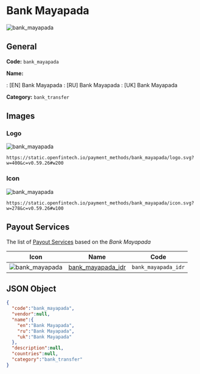 
# Bank Mayapada 
![bank_mayapada](https://static.openfintech.io/payment_methods/bank_mayapada/logo.svg?w=400&c=v0.59.26#w200)  

## General 
**Code:** `bank_mayapada` 
 
**Name:** 
 
:	[EN] Bank Mayapada 
:	[RU] Bank Mayapada 
:	[UK] Bank Mayapada 
 
**Category:** `bank_transfer` 
 

## Images 

### Logo 
![bank_mayapada](https://static.openfintech.io/payment_methods/bank_mayapada/logo.svg?w=400&c=v0.59.26#w200)  

```
https://static.openfintech.io/payment_methods/bank_mayapada/logo.svg?w=400&c=v0.59.26#w200
```  

### Icon 
![bank_mayapada](https://static.openfintech.io/payment_methods/bank_mayapada/icon.svg?w=278&c=v0.59.26#w100)  

```
https://static.openfintech.io/payment_methods/bank_mayapada/icon.svg?w=278&c=v0.59.26#w100
```  

## Payout Services 
 
The list of [Payout Services](/payout-services/) based on the _Bank Mayapada_ 

|Icon|Name|Code| 
|:---:|:---:|:---:| 
|![bank_mayapada](https://static.openfintech.io/payout_methods/bank_mayapada/icon.svg?w=278&c=v0.59.26#w40) |[bank_mayapada_idr](/payout-services/bank_mayapada_idr/)|`bank_mayapada_idr`| 
 

## JSON Object 

```json
{
  "code":"bank_mayapada",
  "vendor":null,
  "name":{
    "en":"Bank Mayapada",
    "ru":"Bank Mayapada",
    "uk":"Bank Mayapada"
  },
  "description":null,
  "countries":null,
  "category":"bank_transfer"
}
```  

